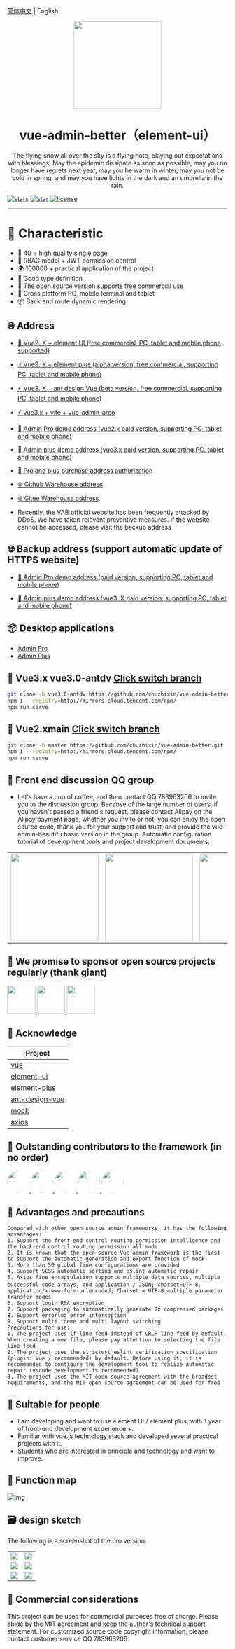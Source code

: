 [简体中文](./README.md) | English

<div align="center"><img width="200" src="https://fastly.jsdelivr.net/gh/chuzhixin/image/logo/vab.png"/>
<h1> vue-admin-better（element-ui） </h1>
<p>The flying snow all over the sky is a flying note, playing out expectations with blessings. May the epidemic dissipate as soon as possible, may you no longer have regrets next year, may you be warm in winter, may you not be cold in spring, and may you have lights in the dark and an umbrella in the rain.
</p>
</div>

[![stars](https://img.shields.io/github/stars/chuzhixin/vue-admin-beautiful?style=flat-square&logo=GitHub)](https://github.com/chuzhixin/vue-admin-beautiful)
[![star](https://gitee.com/chu1204505056/vue-admin-better/badge/star.svg?theme=gray)](https://gitee.com/chu1204505056/vue-admin-better)
[![license](https://img.shields.io/github/license/chuzhixin/vue-admin-beautiful?style=flat-square)](https://en.wikipedia.org/wiki/MIT_License)

---

# 🎉 Characteristic

- 💪 40 + high quality single page
- 💅 RBAC model + JWT permission control
- 🌍 100000 + practical application of the project
- 👏 Good type definition
- 🥳 The open source version supports free commercial use
- 🚀 Cross platform PC, mobile terminal and tablet
- 📦 Back end route dynamic rendering

## 🌐 Address

- [🎉 Vue2. X + element UI (free commercial, PC, tablet and mobile phone supported)](https://chu1204505056.gitee.io/page-demo/#/index/?hmsr=github&hmpl=&hmcu=&hmkw=&hmci=)

- [⚡️ Vue3. X + element plus (alpha version, free commercial, supporting PC, tablet and mobile phone)](https://vue-admin-beautiful.com/vue-admin-beautiful-element-plus/?hmsr=github&hmpl=&hmcu=&hmkw=&hmci=)

- [⚡️ Vue3. X + ant design Vue (beta version, free commercial, supporting PC, tablet and mobile phone)](https://vue-admin-beautiful.com/vue-admin-beautiful-antdv/?hmsr=github&hmpl=&hmcu=&hmkw=&hmci=)

- [⚡️ vue3.x + vite + vue-admin-arco](https://vue-admin-beautiful.com/vue-admin-arco/?hmsr=github&hmpl=&hmcu=&hmkw=&hmci=)

- [🚀 Admin Pro demo address (vue2.x paid version, supporting PC, tablet and mobile phone)](https://vue-admin-beautiful.com/admin-pro/?hmsr=github&hmpl=&hmcu=&hmkw=&hmci=)

- [🚀 Admin plus demo address (vue3.x paid version, supporting PC, tablet and mobile phone)](https://vue-admin-beautiful.com/admin-plus/?hmsr=github&hmpl=&hmcu=&hmkw=&hmci=)

- [📌 Pro and plus purchase address authorization](https://vue-admin-beautiful.com/authorization/)

- [🌐 Github Warehouse address](https://github.com/chuzhixin/vue-admin-beautiful?utm_source=gold_browser_extension)

- [🌐 Gitee Warehouse address](https://gitee.com/chu1204505056/vue-admin-better?_from=gitee_search)

- Recently, the VAB official website has been frequently attacked by DDoS. We have taken relevant preventive measures.
  If the website cannot be accessed, please visit the backup address

## 🌐 Backup address (support automatic update of HTTPS website)

- [🚀 Admin Pro demo address (paid version, supporting PC, tablet and mobile phone)](https://chu1204505056.gitee.io/admin-pro/?hmsr=github&hmpl=&hmcu=&hmkw=&hmci=)

- [🚀 Admin plus demo address (vue3. X paid version, supporting PC, tablet and mobile phone)](https://chu1204505056.gitee.io/admin-plus/?hmsr=github&hmpl=&hmcu=&hmkw=&hmci=)

## 📦️ Desktop applications

- [Admin Pro](https://gitee.com/chu1204505056/microsoft-store/raw/master/AdminPlus.zip)
- [Admin Plus](https://gitee.com/chu1204505056/microsoft-store/raw/master/AdminPlus.zip)

## 🌱 Vue3.x vue3.0-antdv [Click switch branch](https://github.com/chuzhixin/vue-admin-better/tree/vue3.0-antdv)

```bash
git clone -b vue3.0-antdv https://github.com/chuzhixin/vue-admin-better.git
npm i --registry=http://mirrors.cloud.tencent.com/npm/
npm run serve
```

## 🌱 Vue2.xmain [Click switch branch](https://github.com/chuzhixin/vue-admin-better/tree/master)

```bash
git clone -b master https://github.com/chuzhixin/vue-admin-better.git
npm i --registry=http://mirrors.cloud.tencent.com/npm/
npm run serve
```

## 🍻 Front end discussion QQ group

- Let's have a cup of coffee, and then contact QQ 783963206 to invite you to the discussion group. Because of the large
  number of users, if you haven't passed a friend's request, please contact Alipay on the Alipay payment page, whether
  you invite or not, you can enjoy the open source code, thank you for your support and trust, and provide the
  vue-admin-beautifu basic version in the group. Automatic configuration tutorial of development tools and project
  development documents.

<table>
<tr>
<!-- <td>
<img width="200px" src="https://fastly.jsdelivr.net/gh/chuzhixin/image/qq_group/hbm.jpg">
</td> -->
<td>
<img width="200px" src="https://fastly.jsdelivr.net/gh/chuzhixin/image/zfb_kf.jpg">
</td>
<td>
<img width="200px" src="https://fastly.jsdelivr.net/gh/chuzhixin/image/qq_group/vab-2.jpg">
</td>
<td>
<img width="200px" src="https://fastly.jsdelivr.net/gh/chuzhixin/image/qq_group/vab-3.jpg">
</td>
</tr>
</table>

## 🙈 We promise to sponsor open source projects regularly (thank giant)

<a title="vue" href="https://opencollective.com/vuejs" target="_blank">
<img width="64px" src="https://fastly.jsdelivr.net/gh/chuzhixin/image/vue.png"/>
</a>
<a title="element-plus" href="https://opencollective.com/element-plus" target="_blank">
<img width="64px" src="https://fastly.jsdelivr.net/gh/chuzhixin/image/element-plus.png"/>
</a>
<a title="ant-design-vue" href="https://opencollective.com/ant-design-vue" target="_blank">
<img width="64px" src="https://images.opencollective.com/ant-design-vue/2ec179b/logo/256.png"/>
</a>

## 🎨 Acknowledge

| Project                                                          |
| ---------------------------------------------------------------- |
| [vue](https://github.com/vuejs/vue)                              |
| [element-ui](https://github.com/ElemeFE/element)                 |
| [element-plus](https://github.com/element-plus/element-plus)     |
| [ant-design-vue](https://github.com/vueComponent/ant-design-vue) |
| [mock](https://github.com/nuysoft/Mock)                          |
| [axios](https://github.com/axios/axios)                          |

## 👷 Outstanding contributors to the framework (in no order)

<a href="https://github.com/buuing" target="_blank">
<img width="50px" style="border-radius:999px" src="https://avatars.githubusercontent.com/u/36689704?s=50"/>
</a>
<a href="https://github.com/hipi" target="_blank">
<img width="50px" style="border-radius:999px" src="https://avatars.githubusercontent.com/u/22478003?s=50"/>
</a>
<a href="https://github.com/fwfmiao" target="_blank">
<img width="50px" style="border-radius:999px" src="https://avatars.githubusercontent.com/u/29328241?s=50"/>
</a>
<a href="https://github.com/hdtopku" target="_blank">
<img width="50px" style="border-radius:999px" src="https://avatars.githubusercontent.com/u/14859466?s=50"/>
</a>
<a href="https://github.com/shaonialife" target="_blank">
<img width="50px" style="border-radius:999px" src="https://avatars.githubusercontent.com/u/16135960?s=50"/>
</a>

## 📌 Advantages and precautions

```
Compared with other open source admin frameworks, it has the following advantages:
1. Support the front-end control routing permission intelligence and the back-end control routing permission all mode
2. It is known that the open source Vue admin framework is the first to support the automatic generation and export function of mock
3. More than 50 global fine configurations are provided
4. Support SCSS automatic sorting and eslint automatic repair
5. Axios fine encapsulation supports multiple data sources, multiple successful code arrays, and application / JSON; charset=UTF-8、application/x-www-form-urlencoded; Charset = UTF-8 multiple parameter transfer modes
6. Support login RSA encryption
7. Support packaging to automatically generate 7z compressed packages
8. Support errorlog error interception
9. Support multi theme and multi layout switching
Precautions for use:
1. The project uses lf line feed instead of CRLF line feed by default. When creating a new file, please pay attention to selecting the file line feed
2. The project uses the strictest eslint verification specification (plugin: Vue / recommended) by default. Before using it, it is recommended to configure the development tool to realize automatic repair (vscode development is recommended)
3. The project uses the MIT open source agreement with the broadest requirements, and the MIT open source agreement can be used for free

```

## 💚 Suitable for people

- I am developing and want to use element UI / element plus, with 1 year of front-end development experience +.
- Familiar with vue.js technology stack and developed several practical projects with it.
- Students who are interested in principle and technology and want to improve.

## 🎉 Function map

![img](https://fastly.jsdelivr.net/gh/chuzhixin/image/vip/flow.drawio.png)

## 🗃️ design sketch

The following is a screenshot of the pro version:

<table>
<tr>
<td>
<img src="https://fastly.jsdelivr.net/gh/chuzhixin/image/2.png">
</td>
<td>
<img src="https://fastly.jsdelivr.net/gh/chuzhixin/image/6.png">
</td>
</tr>
<tr>
<td>
<img src="https://fastly.jsdelivr.net/gh/chuzhixin/image/8.png">
</td>
<td>
<img src="https://fastly.jsdelivr.net/gh/chuzhixin/image/9.png">
</td>
</tr>
<tr>
<td>
<img src="https://fastly.jsdelivr.net/gh/chuzhixin/image/3.png">
</td>
<td>
<img src="https://fastly.jsdelivr.net/gh/chuzhixin/image/5.png">
</td>
</tr>
</table>

## 📄 Commercial considerations

This project can be used for commercial purposes free of charge. Please abide by the MIT agreement and keep the author's
technical support statement. For customized source code copyright information, please contact customer service QQ 783963206.

<!-- ## 严正声明

近期发现不少游手好闲之人有组织有预谋的利用码云、知乎、掘金等网站可用国外非法网站提供的匿名手机号注册的账号 bug 冒充 vab 去攻击 vue-element-admin，iview-admin，若依，d2-admin，ant-design-vue 的行为，恶意制造对立，试图让其他开源作者卷入其中，对各位开源作者造成的影响我们深表歉意，我们欢迎 vab 的用户去体验其他更优秀的框架，vue-admin-beautiful 走到今天实属不易，被人冒充，被人发帖诋毁，被人故意发布错误言论假装发帖表扬实则为我们招骂，无意动任何人的奶酪，从 2020 年至今坚持全职维护已过一年时间，说实在的我们靠技术生存并不丢人吧，一年来感谢 vab 的用户对我们不离不弃，也希望大家越来越好，加油！ -->
